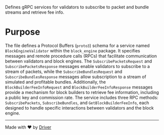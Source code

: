 <!--------------------------------------------------------------------------------->
<!-- IMPORTANT: This file is auto-generated by Driver (https://driver.ai). -------->
<!-- Manual edits may be overwritten on future commits. --------------------------->
<!--------------------------------------------------------------------------------->

Defines gRPC services for validators to subscribe to packet and bundle streams and retrieve fee info.

# Purpose
The file defines a Protocol Buffers (`proto3`) schema for a service named `BlockEngineValidator` within the `block_engine` package. It specifies messages and remote procedure calls (RPCs) that facilitate communication between validators and block engines. The `SubscribePacketsRequest` and `SubscribePacketsResponse` messages enable validators to subscribe to a stream of packets, while the `SubscribeBundlesRequest` and `SubscribeBundlesResponse` messages allow subscription to a stream of simulated and profitable bundles. Additionally, the `BlockBuilderFeeInfoRequest` and `BlockBuilderFeeInfoResponse` messages provide a mechanism for block builders to retrieve fee information, including a public key and commission rate. The service includes three RPC methods: `SubscribePackets`, `SubscribeBundles`, and `GetBlockBuilderFeeInfo`, each designed to handle specific interactions between validators and the block engine.

---
Made with ❤️ by [Driver](https://www.driver.ai/)